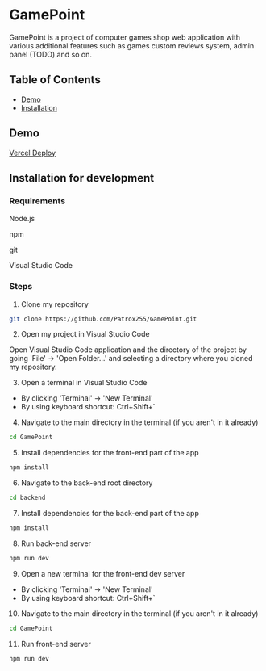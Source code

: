 # GamePoint

GamePoint is a project of computer games shop web application with various additional features such as games custom reviews system, admin panel (TODO) and so on.

## Table of Contents

- [Demo](#Demo)
- [Installation](#installation)

## Demo

[Vercel Deploy](game-point-xi.vercel.app)


## Installation for development

### Requirements

Node.js

npm

git

Visual Studio Code

### Steps

1. Clone my repository

```sh
git clone https://github.com/Patrox255/GamePoint.git
```

2. Open my project in Visual Studio Code

Open Visual Studio Code application and the directory of the project by going 'File' -> 'Open Folder...' and selecting a directory where you cloned my repository.

3. Open a terminal in Visual Studio Code

- By clicking 'Terminal' -> 'New Terminal'
- By using keyboard shortcut: Ctrl+Shift+`

4. Navigate to the main directory in the terminal (if you aren't in it already)

```sh
cd GamePoint
```

5. Install dependencies for the front-end part of the app

```sh
npm install
```

6. Navigate to the back-end root directory

```sh
cd backend
```

7. Install dependencies for the back-end part of the app

```sh
npm install
```

8. Run back-end server

```sh
npm run dev
```

9. Open a new terminal for the front-end dev server

- By clicking 'Terminal' -> 'New Terminal'
- By using keyboard shortcut: Ctrl+Shift+`

10. Navigate to the main directory in the terminal (if you aren't in it already)

```sh
cd GamePoint
```

11. Run front-end server

```sh
npm run dev
```
    